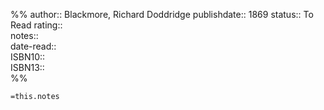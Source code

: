 %%
author::  Blackmore, Richard Doddridge
publishdate:: 1869
status:: To Read
rating::  
notes::  
date-read::  
ISBN10::  
ISBN13::  
%%

`=this.notes`